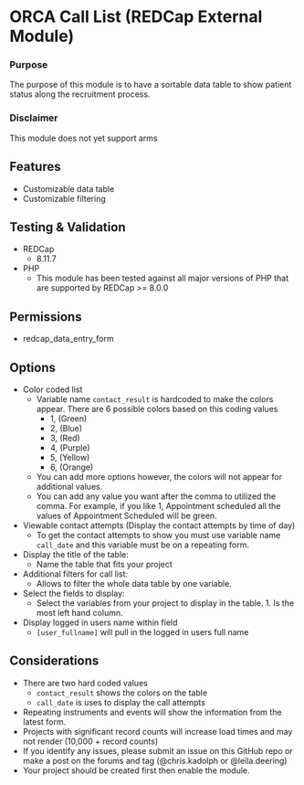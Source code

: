 # ORCA Call List (REDCap External Module)

### Purpose

The purpose of this module is to have a sortable data table to show patient status along the recruitment process.   

### Disclaimer

This module does not yet support arms

## Features
  
- Customizable data table
- Customizable filtering

## Testing & Validation

- REDCap
  - 8.11.7
- PHP
  - This module has been tested against all major versions of PHP that are supported by REDCap >= 8.0.0

## Permissions

- redcap_data_entry_form

## Options

- Color coded list 
  - Variable name `contact_result` is hardcoded to make the colors appear.  There are 6 possible colors based on this coding values
    - 1, (Green)
    - 2, (Blue)
    - 3, (Red)
    - 4, (Purple)
    - 5, (Yellow)
    - 6, (Orange)
  - You can add more options however, the colors will not appear for additional values.  
  - You can add any value you want after the comma to utilized the comma.  For example, if you like 1, Appointment scheduled all the values of Appointment Scheduled will be green.  
- Viewable contact attempts (Display the contact attempts by time of day)
  - To get the contact attempts to show you must use variable name `call_date` and this variable must be on a repeating form.
- Display the title of the table:  
  - Name the table that fits your project
- Additional filters for call list:
  - Allows to filter the whole data table by one variable.  
- Select the fields to display:
  - Select the variables from your project to display in the table.  1. Is the most left hand column.  
- Display logged in users name within field
  - `[user_fullname]` will pull in the logged in users full name

## Considerations

- There are two hard coded values
  - `contact_result` shows the colors on the table
  - `call_date` is uses to display the call attempts
- Repeating instruments and events will show the information from the latest form.  
- Projects with significant record counts will increase load times and may not render (10,000 + record counts)
- If you identify any issues, please submit an issue on this GitHub repo or make a post on the forums and tag (@chris.kadolph or @leila.deering)
- Your project should be created first then enable the module.  